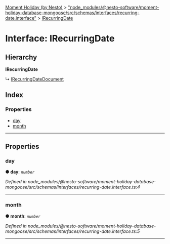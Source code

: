 [Moment Holiday (by Nesto)](../README.md) > ["node_modules/@nesto-software/moment-holiday-database-mongoose/src/schemas/interfaces/recurring-date.interface"](../modules/_node_modules__nesto_software_moment_holiday_database_mongoose_src_schemas_interfaces_recurring_date_interface_.md) > [IRecurringDate](../interfaces/_node_modules__nesto_software_moment_holiday_database_mongoose_src_schemas_interfaces_recurring_date_interface_.irecurringdate.md)

# Interface: IRecurringDate

## Hierarchy

**IRecurringDate**

↳  [IRecurringDateDocument](_node_modules__nesto_software_moment_holiday_database_mongoose_src_schemas_interfaces_recurring_date_interface_.irecurringdatedocument.md)

## Index

### Properties

* [day](_node_modules__nesto_software_moment_holiday_database_mongoose_src_schemas_interfaces_recurring_date_interface_.irecurringdate.md#day)
* [month](_node_modules__nesto_software_moment_holiday_database_mongoose_src_schemas_interfaces_recurring_date_interface_.irecurringdate.md#month)

---

## Properties

<a id="day"></a>

###  day

**● day**: *`number`*

*Defined in node_modules/@nesto-software/moment-holiday-database-mongoose/src/schemas/interfaces/recurring-date.interface.ts:4*

___
<a id="month"></a>

###  month

**● month**: *`number`*

*Defined in node_modules/@nesto-software/moment-holiday-database-mongoose/src/schemas/interfaces/recurring-date.interface.ts:5*

___

